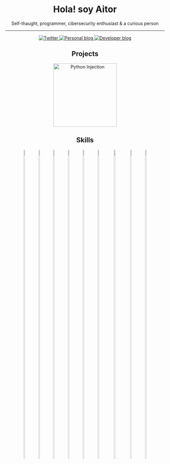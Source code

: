 
<h1 align="center">Hola! soy Aitor</h1>
<p align="center">Self-thaught, programmer, cibersecurity enthusiast & a curious person</p>
<hr/>

<div align="center">
  <a href="https://twitter.com/torswq" target="_blank">
    <img alt="Twitter" src="https://img.shields.io/badge/-Twitter-0d97ec?labelColor=white&logo=Twitter&style=flat">
  </a>
  <a href="https://torswq.github.io" target="_blank">
    <img alt="Personal blog" src="https://img.shields.io/badge/-Personal%20blog-85623b?labelColor=white&logo=data%3Aimage%2Fpng%3Bbase64%2CiVBORw0KGgoAAAANSUhEUgAAACAAAAAgCAYAAABzenr0AAAABHNCSVQICAgIfAhkiAAAAAlwSFlzAAACaQAAAmkB5bpdnwAAABl0RVh0U29mdHdhcmUAd3d3Lmlua3NjYXBlLm9yZ5vuPBoAAAQYSURBVFiFtZfdT1t1GMc%2Fz%2B8UWsdLwXgxRSJboolposlIabvCAsZoajKGJktEMv8Ar3xJTFzG1KGbF75cej0di3c6FoMXC6uzLSDjZq43RreFDXSJCRRKBrTnPF6cltQWgW3t9%2B78vs%2F5fb%2FnOc%2Fv5RF2iVgs5l1aWulTlSNAJ2gH0FKgl0BugV4VYWx5eXEinU5v7GZe2SkgGo0%2BYdtmGHQIaCqjHXcOERFFdXN8GRjN5WRkdvaXvx7IQG9vr29tLX8CeAfYA9iqmgQZM8ZMOI5ljMmfVtWXtpl%2BVYQvvV7rdDweX9u1gc7Onsfr6vQHoMsV5ix4Ppyejt8BiER6BhxHz4nQsN3XlWDKtj2vzszE%2F97RQFdX9%2FPG8CPQBlw3xhlMpVLXi3w43PM%2B6BnA7FK8iDsi5pXJySu%2F%2Fa%2BBYLB3r2XlZ4AngfFczjc4O3spU%2BQjke433Ww8MBZE7K7Jycn5CgORSOQRVSuOm%2FaLU1OJAdwiK%2FCHDqo6E4D3IQwATPl8nr5iTWymUdWcALpESFuWDpWKx2Ixr6o9WgVxgPC9e7kPig8G3KUG8jZgizivJ5PJldI3Fhezb4F0VEG8KPteMNi7d9NAPi8ngT2qnC0tOIBQKNQMerx64iCiDZaVHwYwsVjMK8IgYDuO%2Bagy2HMYeKyaBgoYCgQC9WZxcfkFoBlIzMxcuV1pQAZqIA7gb25%2BtM%2BA6S8MjJVHBAKBelVerpEBVLXfAJ0AIuZyhUW%2F%2Fxkq9%2F9q4oAB3QdgjP1HOes4sr%2BG4gD7De7%2Fz5cvPQBV01xjA%2F773c%2BrDoN7dnui0WjFvxbRTOUrVUXGADcAbNs8XeHOODdrbOCGAWYBVLWvwl4m8ztQURvVgiqzRsRd%2F8ZwpDygcK8br5UB0AumpaXpMrCsysFg8FB7eYgIF2qknslml3424%2BPj6yDnAcuy7FPlUcboReCfGhgYTafTGwYgl%2BMUsApyLBTqea40KplMrqjySZXFs7btGYHCcVy4On8FWCL6nXsEl0RnF78GqrkiPi9eUDc3Ip%2FP8ykwBTxrTN35o0ePWkUunU5vGOMMAetVEE%2B1tjZ9VnzY6lL6K9AO%2FOTzeQbj8fhSkQ%2BFuo%2BJ8M1DiC9YlgaTyeRCccD6D7twK9ve3nEJ9DBwIJ93%2BtvankrMz8%2FdBZifn7vW1ta%2BKiIvlpvfBW4b48RSqdSfpYNbTlLIxPdAGHBAvvV49GQikZgDCIej%2FSCjQCOAKsj2dlKqudemp6fvlhPbtmbr6%2FZxVX0XaABsYFJExhxHJyzLMo5jfwzEtjGRBb5obW064y73SuyYxkKbNgy8AfjL6EJzquLW82Z3mlHlHORGtvrq%2BzJQRCAQqG9s9PeKmEJ7zj7c9lyBDHBTlavgjGWzmfhu2%2FN%2FAYNDlAHZmf3fAAAAAElFTkSuQmCC&style=flat">
  </a>
  <a href="https://dev.to/torswq" target="_blank">
    <img alt="Developer blog" src="https://img.shields.io/badge/Dev.to-Developer%20blog-white?logo=dev.to&labelColor=black&style=flat">
  </a>
</div>

<h2 align="center">Projects</h2>

<div align="center">
  <a href="https://github.com/torswq/PInjection" target="_blank">
    <img alt="Python Injection" width=200 src=https://github.com/torswq/PInjection/blob/8dd6423228bd2d87961dba3d5b8b74cd3473e8ca/isologotipo/pinjection-iso-gs-1-alpha.png>
  </a>
</div>
 
<h2 align="center">Skills</h2>
<div align="center">
  <img width="8.5%" height="50%" src="https://cdn.icon-icons.com/icons2/2415/PNG/512/html_original_wordmark_logo_icon_146478.png" >
  <img width="8.5%" height="50%" src="https://cdn.icon-icons.com/icons2/2415/PNG/512/css_original_wordmark_logo_icon_146576.png">
  <img width="8.5%" height= "50%" src="https://cdn.icon-icons.com/icons2/2108/PNG/512/javascript_icon_130900.png">
  <img width="8.5%" height= "50%" src="https://cdn.icon-icons.com/icons2/2108/PNG/512/php_icon_130857.png">
  <img width="8.5%" height= "50%" src="https://cdn.icon-icons.com/icons2/1381/PNG/512/mysqlworkbench_93532.png">
  <img width="8.5%" height= "50%" src="https://cdn.icon-icons.com/icons2/112/PNG/512/python_18894.png">
  <img width="10.5%" height= "50%" src="https://cdn.icon-icons.com/icons2/2415/PNG/512/django_plain_logo_icon_146558.png">
  <img width="8.5%" height= "50%" src="https://appstimes.in/wp-content/uploads/2015/05/dart_icon.png">
  <img width="8.5%" height= "50%" src="https://cdn.icon-icons.com/icons2/2107/PNG/512/file_type_flutter_icon_130599.png">
</div>
